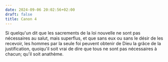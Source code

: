 ```yaml
---
date: 2024-09-06 20:02:56+02:00
draft: false
title: Canon 4
---
```





Si quelqu'un dit que les sacrements de la loi nouvelle ne sont pas nécessaires au salut, mais superflus, et que sans eux ou sans le désir de les recevoir, les hommes par la seule foi peuvent obtenir de Dieu la grâce de la justification, quoiqu'il soit vrai de dire que tous ne sont pas nécessaires à chacun; qu'il soit anathème.

